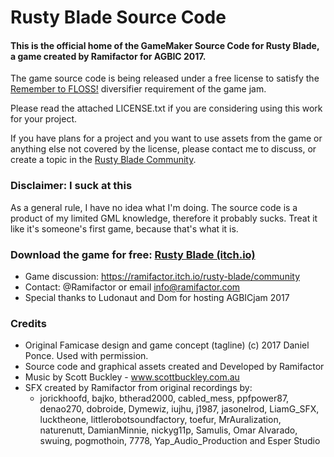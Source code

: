 # Rusty Blade Source Code

#### This is the official home of the GameMaker Source Code for Rusty Blade, a game created by Ramifactor for AGBIC 2017.

The game source code is being released under a free license to satisfy the [Remember to FLOSS!](https://itch.io/jam/a-game-by-its-cover-2017/topic/140342/diversifiers) diversifier requirement of the game jam. 

Please read the attached LICENSE.txt if you are considering using this work for your project. 

If you have plans for a project and you want to use assets from the game or anything else not covered by the license, please contact me to discuss, or create a topic in the [Rusty Blade Community](https://ramifactor.itch.io/rusty-blade/community). 

### Disclaimer: I suck at this

As a general rule, I have no idea what I'm doing. The source code is a product of my limited GML knowledge, therefore it probably sucks. Treat it like it's someone's first game, because that's what it is.

### Download the game for free: [Rusty Blade (itch.io)](https://ramifactor.itch.io/rusty-blade)

* Game discussion: https://ramifactor.itch.io/rusty-blade/community
* Contact: @Ramifactor or email info@ramifactor.com
* Special thanks to Ludonaut and Dom for hosting AGBICjam 2017

### Credits
* Original Famicase design and game concept (tagline) (c) 2017 Daniel Ponce. Used with permission.
* Source code and graphical assets created and Developed by Ramifactor
* Music by Scott Buckley - www.scottbuckley.com.au
* SFX created by Ramifactor from original recordings by:
  * jorickhoofd, bajko, btherad2000, cabled_mess, ppfpower87, denao270, dobroide, Dymewiz, iujhu, j1987, jasonelrod, LiamG_SFX, lucktheone, littlerobotsoundfactory, toefur, MrAuralization, naturenutt, DamianMinnie, nickyg11p, Samulis, Omar Alvarado, swuing, pogmothoin, 7778, Yap_Audio_Production and Esper Studio




